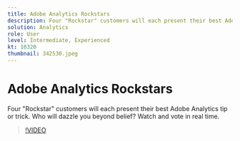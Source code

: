 ```yaml
---
title: Adobe Analytics Rockstars
description: Four "Rockstar" customers will each present their best Adobe Analytics tip or trick. Who will dazzle you beyond belief? Watch and vote in real time.
solution: Analytics
role: User
level: Intermediate, Experienced
kt: 10320
thumbnail: 342530.jpeg
---
```

# Adobe Analytics Rockstars

Four "Rockstar" customers will each present their best Adobe Analytics tip or trick. Who will dazzle you beyond belief? Watch and vote in real time.

>[!VIDEO](https://video.tv.adobe.com/v/342530/?quality=12&learn=on)
